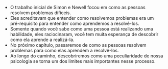 
- O trabalho inicial de Simon e Newell focou em como as pessoas resolvem problemas difíceis.
- Eles acreditavam que entender como resolvemos problemas era um pré-requisito para entender como aprendemos a resolvê-los.
- Somente quando você sabe como uma pessoa está realizando uma habilidade, eles raciocinaram, você tem muita esperança de descobrir como ela aprende a realizá-la.
- No próximo capítulo, passaremos de como as pessoas resolvem problemas para como elas aprendem a resolvê-los.
- Ao longo do caminho, descobriremos como uma peculiaridade de nossa psicologia se torna um dos limites mais importantes nesse processo.